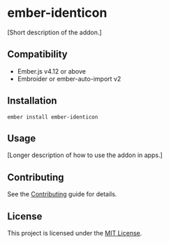 # ember-identicon

[Short description of the addon.]

## Compatibility

- Ember.js v4.12 or above
- Embroider or ember-auto-import v2

## Installation

```
ember install ember-identicon
```

## Usage

[Longer description of how to use the addon in apps.]

## Contributing

See the [Contributing](CONTRIBUTING.md) guide for details.

## License

This project is licensed under the [MIT License](LICENSE.md).

